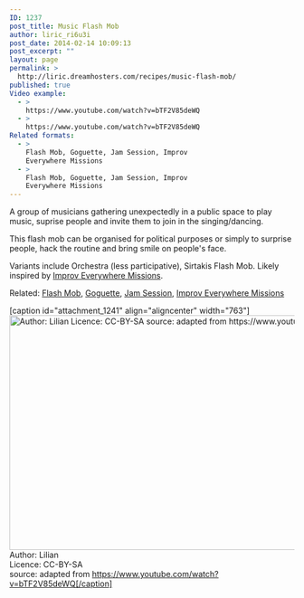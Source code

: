 ```yaml
---
ID: 1237
post_title: Music Flash Mob
author: liric_ri6u3i
post_date: 2014-02-14 10:09:13
post_excerpt: ""
layout: page
permalink: >
  http://liric.dreamhosters.com/recipes/music-flash-mob/
published: true
Video example:
  - >
    https://www.youtube.com/watch?v=bTF2V85deWQ
  - >
    https://www.youtube.com/watch?v=bTF2V85deWQ
Related formats:
  - >
    Flash Mob, Goguette, Jam Session, Improv
    Everywhere Missions
  - >
    Flash Mob, Goguette, Jam Session, Improv
    Everywhere Missions
---
```

A group of musicians gathering unexpectedly in a public space to play music, suprise people and invite them to join in the singing/dancing.

This flash mob can be organised for political purposes or simply to surprise people, hack the routine and bring smile on people's face.

Variants include Orchestra (less participative), Sirtakis Flash Mob. Likely inspired by <a href="http://www.co-creative-recipes.cc/recipes/improv-everywhere-missions/" rel="bookmark">Improv Everywhere Missions</a>.

Related: <a title="Flash Mobs" href="http://www.co-creative-recipes.cc/recipes/flash-mobs/">Flash Mob</a>, <a title="Goguette" href="http://www.co-creative-recipes.cc/recipes/goguette/">Goguette</a>, <a title="Jam session" href="http://www.co-creative-recipes.cc/recipes/jam-session/">Jam Session</a>, <a title="Improv Everywhere Missions" href="http://www.co-creative-recipes.cc/recipes/improv-everywhere-missions/">Improv Everywhere Missions</a>

[caption id="attachment_1241" align="aligncenter" width="763"]<a href="http://www.co-creative-recipes.cc/wp-content/uploads/2014/02/music-flash-mob-2.jpg"><img class="size-full wp-image-1241" alt="Author: Lilian Licence: CC-BY-SA source: adapted from https://www.youtube.com/watch?v=bTF2V85deWQ" src="http://www.co-creative-recipes.cc/wp-content/uploads/2014/02/music-flash-mob-2.jpg" width="763" height="415" /></a> Author: Lilian<br />Licence: CC-BY-SA<br />source: adapted from https://www.youtube.com/watch?v=bTF2V85deWQ[/caption]